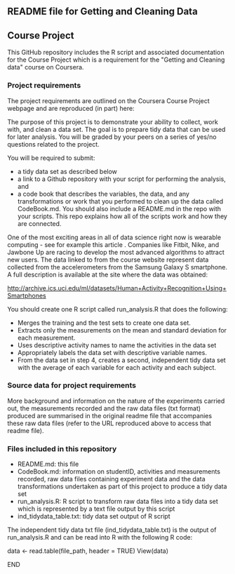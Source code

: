 ## README file for Getting and Cleaning Data
## Course Project

This GitHub repository includes the R script and associated documentation for the Course Project which is a requirement for the "Getting and Cleaning data" course on Coursera.

### Project requirements

The project requirements are outlined on the Coursera Course Project webpage and are reproduced (in part) here:

The purpose of this project is to demonstrate your ability to collect, work with, and clean a data set. The goal is to prepare tidy data that can be used for later analysis. You will be graded by your peers on a series of yes/no questions related to the project. 

You will be required to submit: 

* a tidy data set as described below
* a link to a Github repository with your script for performing the analysis, and
* a code book that describes the variables, the data, and any transformations or work that you performed to clean up the data called CodeBook.md. You should also include a README.md in the repo with your scripts. This repo explains how all of the scripts work and how they are connected.  

One of the most exciting areas in all of data science right now is wearable computing - see for example this article . Companies like Fitbit, Nike, and Jawbone Up are racing to develop the most advanced algorithms to attract new users. The data linked to from the course website represent data collected from the accelerometers from the Samsung Galaxy S smartphone. A full description is available at the site where the data was obtained: 

http://archive.ics.uci.edu/ml/datasets/Human+Activity+Recognition+Using+Smartphones 

You should create one R script called run_analysis.R that does the following:

* Merges the training and the test sets to create one data set.
* Extracts only the measurements on the mean and standard deviation for each measurement. 
* Uses descriptive activity names to name the activities in the data set
* Appropriately labels the data set with descriptive variable names. 
* From the data set in step 4, creates a second, independent tidy data set with the average of each variable for each activity and each subject.

### Source data for project requirements

More background and information on the nature of the experiments carried out, the measurements recorded and the raw data files (txt format) produced are summarised in the original readme file that accompanies these raw data files (refer to the URL reproduced above to access that readme file). 

### Files included in this repository

* README.md:  this file
* CodeBook.md:  information on studentID, activities and measurements recorded, raw data files containing experiment data and the data transformations undertaken as part of this project to produce a tidy data set
* run_analysis.R:  R script to transform raw data files into a tidy data set which is represented by a text file output by this script
* ind_tidydata_table.txt:  tidy data set output of R script

The independent tidy data txt file (ind_tidydata_table.txt) is the output of run_analysis.R and can be read into R with the following R code:

data <- read.table(file_path, header = TRUE)
View(data)

END